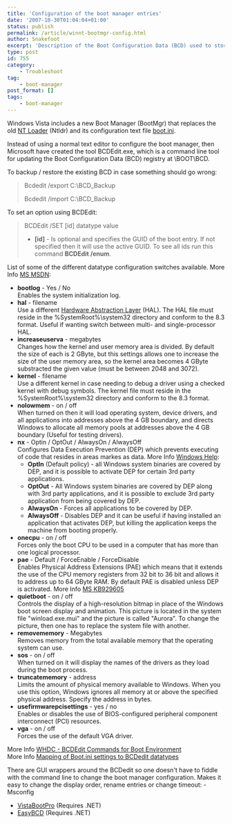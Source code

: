 ```yaml
---
title: 'Configuration of the boot manager entries'
date: '2007-10-30T01:04:04+01:00'
status: publish
permalink: /article/winnt-bootmgr-config.html
author: Snakefoot
excerpt: 'Description of the Boot Configuration Data (BCD) used to store the configuration of the boot manager.'
type: post
id: 755
category:
    - Troubleshoot
tag:
    - boot-manager
post_format: []
tags:
    - boot-manager
---
```

Windows Vista includes a new Boot Manager (BootMgr) that replaces the old [NT Loader](/article/winnt-update-boot-manager.html) (Ntldr) and its configuration text file [boot.ini](/article/winnt-boot-ini.html).  
  
 Instead of using a normal text editor to configure the boot manager, then Microsoft have created the tool BCDEdit.exe, which is a command line tool for updating the Boot Configuration Data (BCD) registry at \\BOOT\\BCD.  
  
 To backup / restore the existing BCD in case something should go wrong:
> Bcdedit /export C:\\BCD\_Backup  
>   
> Bcdedit /import C:\\BCD\_Backup

 To set an option using BCDEdit:
 > BCDEdit /SET \[id\] datatype value
> 
> - **\[id\]** - Is optional and specifies the GUID of the boot entry. If not specified then it will use the active GUID. To see all ids run this command **BCDEdit /enum**.

 List of some of the different datatype configuration switches available. More Info [MS MSDN](http://msdn2.microsoft.com/en-us/library/aa906211.aspx "BCD Boot Options Reference"):
- **bootlog** - Yes / No  
   Enables the system initialization log.
- **hal** - filename  
   Use a different [Hardware Abstraction Layer](/article/winnt-hardware-abstraction-layer.html) (HAL). The HAL file must reside in the %SystemRoot%\\system32 directory and conform to the 8.3 format. Useful if wanting switch between multi- and single-processor HAL.
- **increaseuserva** - megabytes  
   Changes how the kernel and user memory area is divided. By default the size of each is 2 GByte, but this settings allows one to increase the size of the user memory area, so the kernel area becomes 4 GByte substracted the given value (must be between 2048 and 3072).
- **kernel** - filename  
   Use a different kernel in case needing to debug a driver using a checked kernel with debug symbols. The kernel file must reside in the %SystemRoot%\\system32 directory and conform to the 8.3 format.
- **nolowmem** - on / off  
   When turned on then it will load operating system, device drivers, and all applications into addresses above the 4 GB boundary, and directs Windows to allocate all memory pools at addresses above the 4 GB boundary (Useful for testing drivers).
- **nx** - Optin / OptOut / AlwaysOn / AlwaysOff  
   Configures Data Execution Prevention (DEP) which prevents executing of code that resides in areas markes as data. More Info [Windows Help](http://windowshelp.microsoft.com/Windows/en-US/Help/1d9bb9b4-f6ba-466d-ac2b-7b8c4f8361611033.mspx): 
  - **OptIn** (Default policy) - all Windows system binaries are covered by DEP, and it is possible to activate DEP for certain 3rd party applications.
  - **OptOut** - All Windows system binaries are covered by DEP along with 3rd party applications, and it is possible to exclude 3rd party application from being covered by DEP.
  - **AlwaysOn** - Forces all applications to be covered by DEP.
  - **AlwaysOff** - Disables DEP and it can be useful if having installed an application that activates DEP, but killing the application keeps the machine from booting properly.
- **onecpu** - on / off  
   Forces only the boot CPU to be used in a computer that has more than one logical processor.
- **pae** - Default / ForceEnable / ForceDisable  
   Enables Physical Address Extensions (PAE) which means that it extends the use of the CPU memory registers from 32 bit to 36 bit and allows it to address up to 64 GByte RAM. By default PAE is disabled unless DEP is activated. More Info [MS KB929605](http://support.microsoft.com/kb/929605 "The system memory that is reported in the System Information dialog box in Windows Vista is less than you expect if 4 GB of RAM is installed")
- **quietboot** - on / off  
   Controls the display of a high-resolution bitmap in place of the Windows boot screen display and animation. This picture is located in the system file "winload.exe.mui" and the picture is called "Aurora". To change the picture, then one has to replace the system file with another.
- **removememory** - Megabytes  
   Removes memory from the total available memory that the operating system can use.
- **sos** - on / off  
   When turned on it will display the names of the drivers as they load during the boot process.
- **truncatememory** - address  
   Limits the amount of physical memory available to Windows. When you use this option, Windows ignores all memory at or above the specified physical address. Specify the address in bytes.
- **usefirmwarepcisettings** - yes / no  
   Enables or disables the use of BIOS-configured peripheral component interconnect (PCI) resources.
- **vga** - on / off  
   Forces the use of the default VGA driver.
 
 More Info [WHDC - BCDEdit Commands for Boot Environment](http://www.microsoft.com/whdc/system/platform/firmware/bcdedit_reff.mspx "BCDedit_reff.doc")  
 More Info [Mapping of Boot.ini settings to BCDedit datatypes](http://msdn2.microsoft.com/en-us/library/aa362689.aspx "Mapping Boot Options to Elements")  
  
 There are GUI wrappers around the BCDedit so one doesn't have to fiddle with the command line to change the boot manager configuration. Makes it easy to change the display order, rename entries or change timeout: - Msconfig
- [VistaBootPro](http://www.vistabootpro.org/ "PROnetworks") (Requires .NET)
- [EasyBCD](http://neosmart.net/dl.php?id=1) (Requires .NET)